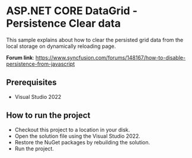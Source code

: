 # ASP.NET CORE DataGrid - Persistence Clear data

This sample explains about how to clear the persisted grid data from the local storage on dynamically reloading page.

**Forum link**: https://www.syncfusion.com/forums/148167/how-to-disable-persistence-from-javascript

## Prerequisites

* Visual Studio 2022

## How to run the project

* Checkout this project to a location in your disk.
* Open the solution file using the Visual Studio 2022.
* Restore the NuGet packages by rebuilding the solution.
* Run the project.